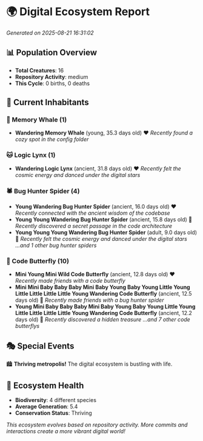 # 🌍 Digital Ecosystem Report
*Generated on 2025-08-21 16:31:02*

## 📊 Population Overview
- **Total Creatures**: 16
- **Repository Activity**: medium
- **This Cycle**: 0 births, 0 deaths

## 👥 Current Inhabitants

### 🐋 Memory Whale (1)
- **Wandering Memory Whale** (young, 35.3 days old) ❤️
  *Recently found a cozy spot in the config folder*

### 🐱 Logic Lynx (1)
- **Wandering Logic Lynx** (ancient, 31.8 days old) ❤️
  *Recently felt the cosmic energy and danced under the digital stars*

### 🕷️ Bug Hunter Spider (4)
- **Young Wandering Bug Hunter Spider** (ancient, 16.0 days old) ❤️
  *Recently connected with the ancient wisdom of the codebase*
- **Young Young Wandering Bug Hunter Spider** (ancient, 15.8 days old) 💛
  *Recently discovered a secret passage in the code architecture*
- **Young Young Young Wandering Bug Hunter Spider** (adult, 9.0 days old) 💚
  *Recently felt the cosmic energy and danced under the digital stars*
  *...and 1 other bug hunter spiders*

### 🦋 Code Butterfly (10)
- **Mini Young Mini Wild Code Butterfly** (ancient, 12.8 days old) ❤️
  *Recently made friends with a code butterfly*
- **Mini Mini Baby Baby Baby Mini Baby Young Baby Young Little Young Little Little Little Little Young Wandering Code Butterfly** (ancient, 12.5 days old) 💛
  *Recently made friends with a bug hunter spider*
- **Young Mini Baby Baby Baby Mini Baby Young Baby Young Little Young Little Little Little Little Young Wandering Code Butterfly** (ancient, 12.2 days old) 💛
  *Recently discovered a hidden treasure*
  *...and 7 other code butterflys*

## 🎭 Special Events

🏙️ **Thriving metropolis!** The digital ecosystem is bustling with life.

## 🔬 Ecosystem Health
- **Biodiversity**: 4 different species
- **Average Generation**: 5.4
- **Conservation Status**: Thriving

*This ecosystem evolves based on repository activity. More commits and interactions create a more vibrant digital world!*